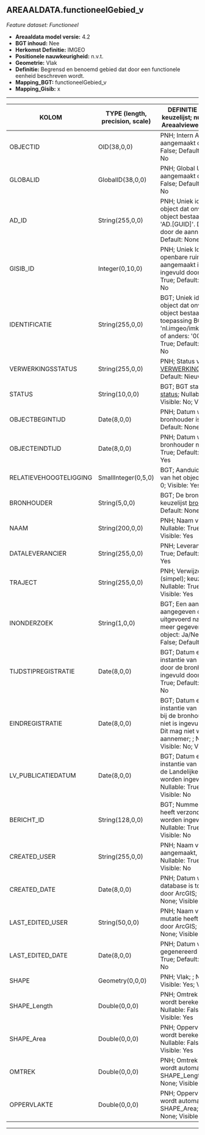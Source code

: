 ## AREAALDATA.functioneelGebied_v

*Feature dataset: Functioneel*


* __Areaaldata model versie:__ 4.2
* __BGT inhoud:__ Nee
* __Herkomst Definitie:__ IMGEO
* __Positionele nauwkeurigheid:__ n.v.t.
* __Geometrie:__ Vlak
* __Definitie:__ Begrensd en benoemd gebied dat door een functionele eenheid beschreven wordt.
* __Mapping_BGT:__ functioneelGebied_v
* __Mapping_Gisib:__ x

***

|__KOLOM__                             |__TYPE (length, precision, scale)__                      |__DEFINITIE__ (oorsprong; beschrijving; keuzelijst; nullable; default; zichtbaar in Areaalviewer; zichtbaar in Toetsviewer)|
|------                          |----                  |-----    |
|OBJECTID                        |OID(38,0,0)           |PNH; Intern ArcGIS Identificatienummer, aangemaakt door ArcGIS; ; Nullable: False; Default: None; Visible: Yes; Visible: No|
|GLOBALID                        |GlobalID(38,0,0)      |PNH; Global Unique Identifier,  aangemaakt door ArcGIS; ; Nullable: False; Default: None; Visible: No; Visible: No|
|AD_ID                           |String(255,0,0)       |PNH; Uniek identificatienummer voor het object dat onveranderlijk is zolang het object bestaat in Areaaldata: in format 'AD.[GUID]'. Dit moet worden ingevuld door de aannemer; ; Nullable: False; Default: None; Visible: Yes; Visible: Yes|
|GISIB_ID                        |Integer(0,10,0)       |PNH; Uniek Identificatienummer beheer openbare ruimte (GISIB), wordt aangemaakt in GISIB en mag niet worden ingevuld door de aannemer; ; Nullable: True; Default: None; Visible: No; Visible: No|
|IDENTIFICATIE                   |String(255,0,0)       |BGT; Uniek identificatienummer voor het object dat onveranderlijk is zolang het object bestaat: bevat indien van toepassing BGT/IMKL ID in format 'nl.imgeo/imkl.bronhouderscode.LokaalID' of anders: '00000'.LokaalID; ; Nullable: True; Default: None; Visible: No; Visible: No|
|VERWERKINGSSTATUS               |String(255,0,0)       |PNH; Status van de gegevens; keuzelijst [VERWERKINGSSTATUS](http://provincienh.github.io/Leveren_Geoinformatie/keuzelijsten/VERWERKINGSSTATUS.md); Nullable: False; Default: Nieuw; Visible: Yes; Visible: Yes|
|STATUS                          |String(10,0,0)        |BGT; BGT status van het object; keuzelijst [status](http://provincienh.github.io/Leveren_Geoinformatie/keuzelijsten/status.md); Nullable: False; Default: None; Visible: No; Visible: No|
|OBJECTBEGINTIJD                 |Date(8,0,0)           |PNH; Datum waarop het object bij de bronhouder is ontstaan; ; Nullable: True; Default: None; Visible: Yes; Visible: Yes|
|OBJECTEINDTIJD                  |Date(8,0,0)           |PNH; Datum waarop het object bij de bronhouder niet meer geldig is; ; Nullable: True; Default: None; Visible: Yes; Visible: Yes|
|RELATIEVEHOOGTELIGGING          |SmallInteger(0,5,0)   |BGT; Aanduiding voor de relatieve hoogte van het object; ; Nullable: False; Default: 0; Visible: Yes; Visible: Yes|
|BRONHOUDER                      |String(5,0,0)         |BGT; De bronhoudercode van het object; keuzelijst [bronhouder](http://provincienh.github.io/Leveren_Geoinformatie/keuzelijsten/bronhouder.md); Nullable: False; Default: None; Visible: No; Visible: No|
|NAAM                            |String(200,0,0)       |PNH; Naam van het functionele gebied; ; Nullable: True; Default: None; Visible: Yes; Visible: Yes|
|DATALEVERANCIER                 |String(255,0,0)       |PNH; Leverancier van de data; ; Nullable: True; Default: None; Visible: No; Visible: Yes|
|TRAJECT                         |String(255,0,0)       |PNH; Verwijzende sleutel naar traject_v (simpel); keuzelijst [TRAJECT_NAAM](http://provincienh.github.io/Leveren_Geoinformatie/keuzelijsten/TRAJECT_NAAM.md); Nullable: True; Default: None; Visible: Yes; Visible: Yes|
|INONDERZOEK                     |String(1,0,0)         |BGT; Een aanduiding waarmee wordt aangegeven dat een onderzoek wordt uitgevoerd naar de juistheid van een of meer gegevens van het betreffende object: Ja/Nee; keuzelijst [jaNee](http://provincienh.github.io/Leveren_Geoinformatie/keuzelijsten/jaNee.md); Nullable: False; Default: N; Visible: No; Visible: No|
|TIJDSTIPREGISTRATIE             |Date(8,0,0)           |BGT; Datum en tijdstip waarop deze instantie van het object is opgenomen door de bronhouder. Dit mag niet worden ingevuld door de aannemer; ; Nullable: True; Default: None; Visible: No; Visible: No|
|EINDREGISTRATIE                 |Date(8,0,0)           |BGT; Datum en tijdstip waarop deze instantie van het object niet meer geldig is bij de bronhouder. Wanneer deze waarde niet is ingevuld is de instantie nog geldig. Dit mag niet worden ingevuld door de aannemer; ; Nullable: True; Default: None; Visible: No; Visible: No|
|LV_PUBLICATIEDATUM              |Date(8,0,0)           |BGT; Datum en tijdstip waarop deze instantie van het object is opgenomen in de Landelijke Voorziening. Dit mag niet worden ingevuld door de aannemer; ; Nullable: True; Default: None; Visible: No; Visible: No|
|BERICHT_ID                      |String(128,0,0)       |BGT; Nummer van het bericht dat PNH heeft verzonden naar LV. Dit mag niet worden ingevuld door de aannemer; ; Nullable: True; Default: None; Visible: No; Visible: No|
|CREATED_USER                    |String(255,0,0)       |PNH; Naam van gebruiker die de rij heeft aangemaakt, gegenereerd door ArcGIS; ; Nullable: True; Default: None; Visible: No; Visible: No|
|CREATED_DATE                    |Date(8,0,0)           |PNH; Datum waarop de rij aan de database is toegevoegd, gegenereerd door ArcGIS; ; Nullable: True; Default: None; Visible: No; Visible: No|
|LAST_EDITED_USER                |String(50,0,0)        |PNH; Naam van gebruiker die de laatste mutatie heeft doorgevoerd, gegenereerd door ArcGIS; ; Nullable: True; Default: None; Visible: No; Visible: No|
|LAST_EDITED_DATE                |Date(8,0,0)           |PNH; Datum van de laatste mutatie, gegenereerd door ArcGIS; ; Nullable: True; Default: None; Visible: No; Visible: No|
|SHAPE                           |Geometry(0,0,0)       |PNH; Vlak; ; Nullable: True; Default: None; Visible: Yes; Visible: Yes|
|SHAPE_Length                    |Double(0,0,0)           |PNH; Omtrek in meters, 5 decimalen. Dit wordt berekend in bepaalde applicaties; ; Nullable: False; Default: None; Visible: No; Visible: Yes|
|SHAPE_Area                      |Double(0,0,0)           |PNH; Oppervlakte in m2, 5 decimalen. Dit wordt berekend in bepaalde applicaties; ; Nullable: False; Default: None; Visible: No; Visible: Yes|
|OMTREK                          |Double(0,0,0)           |PNH; Omtrek in meters, 5 decimalen. Dit wordt automatisch gevuld uit SHAPE_Length; ; Nullable: False; Default: None; Visible: Yes; Visible: Yes|
|OPPERVLAKTE                     |Double(0,0,0)           |PNH; Oppervlakte in m2, 5 decimalen. Dit wordt automatisch gevuld uit SHAPE_Area; ; Nullable: False; Default: None; Visible: Yes; Visible: Yes|


***
